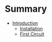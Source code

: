 # Summary

- [Introduction](./introduction.md)
    - [Installation](./installation.md)
    - [First Circuit](./first-circuit.md)